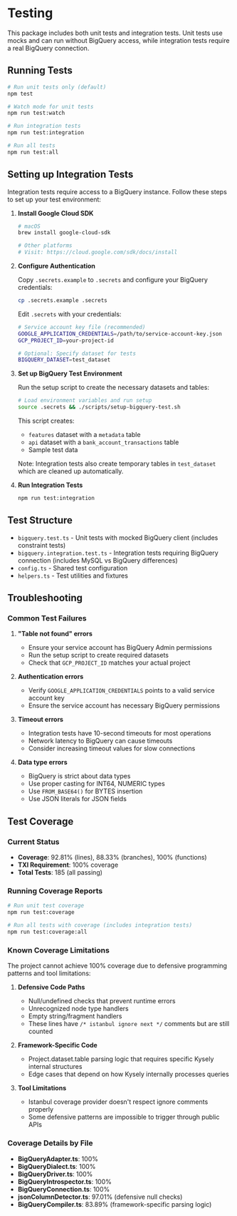 # Testing

This package includes both unit tests and integration tests. Unit tests use mocks and can run without BigQuery access, while integration tests require a real BigQuery connection.

## Running Tests

```bash
# Run unit tests only (default)
npm test

# Watch mode for unit tests
npm run test:watch

# Run integration tests
npm run test:integration

# Run all tests
npm run test:all
```

## Setting up Integration Tests

Integration tests require access to a BigQuery instance. Follow these steps to set up your test environment:

1. **Install Google Cloud SDK**

   ```bash
   # macOS
   brew install google-cloud-sdk

   # Other platforms
   # Visit: https://cloud.google.com/sdk/docs/install
   ```

2. **Configure Authentication**

   Copy `.secrets.example` to `.secrets` and configure your BigQuery credentials:

   ```bash
   cp .secrets.example .secrets
   ```

   Edit `.secrets` with your credentials:

   ```bash
   # Service account key file (recommended)
   GOOGLE_APPLICATION_CREDENTIALS=/path/to/service-account-key.json
   GCP_PROJECT_ID=your-project-id
   
   # Optional: Specify dataset for tests
   BIGQUERY_DATASET=test_dataset
   ```

3. **Set up BigQuery Test Environment**

   Run the setup script to create the necessary datasets and tables:

   ```bash
   # Load environment variables and run setup
   source .secrets && ./scripts/setup-bigquery-test.sh
   ```

   This script creates:

   - `features` dataset with a `metadata` table
   - `api` dataset with a `bank_account_transactions` table
   - Sample test data
   
   Note: Integration tests also create temporary tables in `test_dataset` which are cleaned up automatically.

4. **Run Integration Tests**

   ```bash
   npm run test:integration
   ```

## Test Structure

- `bigquery.test.ts` - Unit tests with mocked BigQuery client (includes constraint tests)
- `bigquery.integration.test.ts` - Integration tests requiring BigQuery connection (includes MySQL vs BigQuery differences)
- `config.ts` - Shared test configuration
- `helpers.ts` - Test utilities and fixtures

## Troubleshooting

### Common Test Failures

1. **"Table not found" errors**
   - Ensure your service account has BigQuery Admin permissions
   - Run the setup script to create required datasets
   - Check that `GCP_PROJECT_ID` matches your actual project

2. **Authentication errors**
   - Verify `GOOGLE_APPLICATION_CREDENTIALS` points to a valid service account key
   - Ensure the service account has necessary BigQuery permissions

3. **Timeout errors**
   - Integration tests have 10-second timeouts for most operations
   - Network latency to BigQuery can cause timeouts
   - Consider increasing timeout values for slow connections

4. **Data type errors**
   - BigQuery is strict about data types
   - Use proper casting for INT64, NUMERIC types
   - Use `FROM_BASE64()` for BYTES insertion
   - Use JSON literals for JSON fields

## Test Coverage

### Current Status
- **Coverage**: 92.81% (lines), 88.33% (branches), 100% (functions)
- **TXI Requirement**: 100% coverage
- **Total Tests**: 185 (all passing)

### Running Coverage Reports
```bash
# Run unit test coverage
npm run test:coverage

# Run all tests with coverage (includes integration tests)
npm run test:coverage:all
```

### Known Coverage Limitations

The project cannot achieve 100% coverage due to defensive programming patterns and tool limitations:

1. **Defensive Code Paths**
   - Null/undefined checks that prevent runtime errors
   - Unrecognized node type handlers
   - Empty string/fragment handlers
   - These lines have `/* istanbul ignore next */` comments but are still counted

2. **Framework-Specific Code**
   - Project.dataset.table parsing logic that requires specific Kysely internal structures
   - Edge cases that depend on how Kysely internally processes queries

3. **Tool Limitations**
   - Istanbul coverage provider doesn't respect ignore comments properly
   - Some defensive patterns are impossible to trigger through public APIs

### Coverage Details by File
- **BigQueryAdapter.ts**: 100%
- **BigQueryDialect.ts**: 100%
- **BigQueryDriver.ts**: 100%
- **BigQueryIntrospector.ts**: 100%
- **BigQueryConnection.ts**: 100%
- **jsonColumnDetector.ts**: 97.01% (defensive null checks)
- **BigQueryCompiler.ts**: 83.89% (framework-specific parsing logic)
